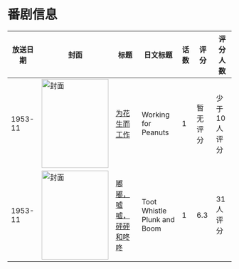 # 番剧信息

|放送日期|封面|标题|日文标题|话数|评分|评分人数|
|---|---|---|---|---|---|---|
|1953-11|<img src="//lain.bgm.tv/pic/cover/c/cb/83/383846_UaQLQ.jpg" alt="封面" style="width:150px;height:200px;object-fit:cover;">|[为花生而工作](https://bangumi.tv/subject/383846)|Working for Peanuts|1|暂无评分|少于10人评分|
|1953-11|<img src="//lain.bgm.tv/pic/cover/c/4b/59/132383_laaAM.jpg" alt="封面" style="width:150px;height:200px;object-fit:cover;">|[嘟嘟，嘘嘘，砰砰和咚咚](https://bangumi.tv/subject/132383)|Toot Whistle Plunk and Boom|1|6.3|31人评分|
